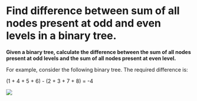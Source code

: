 # Find difference between sum of all nodes present at odd and even levels in a binary tree.

**Given a binary tree, calculate the difference between the sum of all nodes present at odd levels and the sum of all nodes present at even level.**

For example, consider the following binary tree. The required difference is:

(1 + 4 + 5 + 6) - (2 + 3 + 7 + 8) = -4


![](https://www.techiedelight.com/wp-content/uploads/Difference-between-sum-of-nodes.png)
